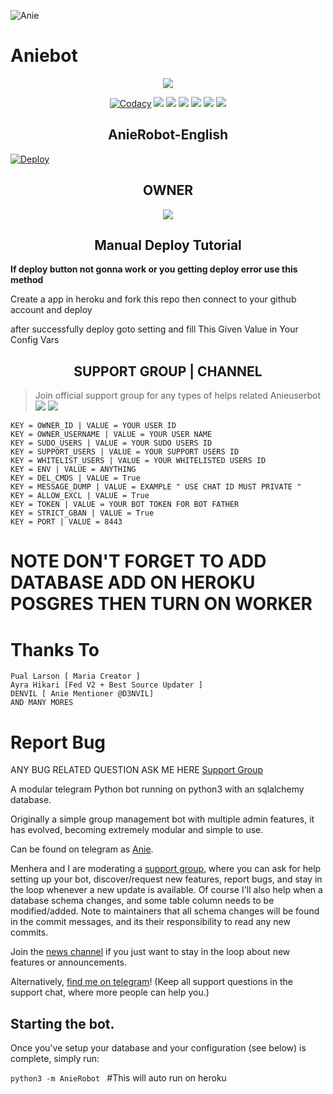 ![Anie](https://telegra.ph/file/7944090b9aca51ef8f562.jpg)
# Aniebot 

<p align="center";

<a href="https://github.com/Anieteam/AnieRobot"> <img src="https://img.shields.io/badge/Accepting-Contribution-red?style=for-the-badge&logo=appveyor" /></a>        

</p>

<p align="center">
    <a href="https://app.codacy.com/manual/Anieteam/Aniebots/dashboard"> <img src="https://img.shields.io/codacy/grade/4d58f2a402b54aed8a7d95f7add45a81?color=brightgreen&logo=codacy&logoColor=green&style=for-the-badge" alt="Codacy" /></a>
    <a href="https://github.com/Anieteam/AnieRobot"> <img src="https://img.shields.io/github/languages/code-size/Anieteam/AnieRobot?color=purple&style=for-the-badge" /></a>
    <a href="https://github.com/Anieteam/AnieRobot/commits/Anieteam"> <img src="https://img.shields.io/github/last-commit/Anieteam/AnieRobot?color=red&style=for-the-badge" /></a>
    <a href="https://github.com/Anieteam/AnieRobot/issues"> <img src="https://img.shields.io/github/issues/Anieteam/AnieRobot?color=yellow&style=for-the-badge" /></a>
    <a href="https://github.com/Anieteam/AnieRobot/network/members"> <img src="https://img.shields.io/github/forks/Anieteam/AnieRobot?color=green&style=for-the-badge" /></a>  
    <a href="https://pypi.org/project/python-telegram-bot/"> <img src="https://img.shields.io/pypi/v/python-telegram-bot?color=yellow&label=python-telegram-bot&logo=python&logoColor=green&style=for-the-badge" /></a>
     <a href="https://github.com/Anieteam/AnieRobot/graphs/contributors?from=2021-05-23&to=2021-06-04&type=c"> <img src="https://img.shields.io/github/contributors/Anieteam/AnieRobot?style=for-the-badge" /></a>        
</p>

<h2 align="center";>AnieRobot-English</h2>

[![Deploy](https://www.herokucdn.com/deploy/button.svg)](https://heroku.com/deploy?template=https://github.com/Anieteam/AnieRobot)


<h2 align="center";>OWNER</h2>

<p align='center'>   <a href="https://t.me/D3NVIL"> <img src="https://img.shields.io/badge/Owner-d3nvil-red?style=for-the-badge&logo=telegram" /></a> </p>

<h2 align="center";> Manual Deploy Tutorial</h2>

<b>If deploy button not gonna work or you getting deploy error use this method</b>

Create a app in heroku and fork this repo then  connect to your github account and deploy

after successfully deploy goto setting and fill This Given Value in Your Config Vars

<h2 align="center";>SUPPORT GROUP | CHANNEL</h2>

> Join official support group for any types of helps related Anieuserbot <br>
<a href="https://t.me/Denvil_bots"><img src="https://img.shields.io/badge/Join-Telegram%20Channel-red.svg?logo=Telegram"></a>
<a href="https://t.me/Denvilbotsupport"><img src="https://img.shields.io/badge/Join-Telegram%20Group-blue.svg?logo=telegram"></a>
```
KEY = OWNER_ID | VALUE = YOUR USER ID 
KEY = OWNER_USERNAME | VALUE = YOUR USER NAME  
KEY = SUDO_USERS | VALUE = YOUR SUDO USERS ID 
KEY = SUPPORT_USERS | VALUE = YOUR SUPPORT USERS ID 
KEY = WHITELIST_USERS | VALUE = YOUR WHITELISTED USERS ID 
KEY = ENV | VALUE = ANYTHING 
KEY = DEL_CMDS | VALUE = True 
KEY = MESSAGE_DUMP | VALUE = EXAMPLE " USE CHAT ID MUST PRIVATE " 
KEY = ALLOW_EXCL | VALUE = True 
KEY = TOKEN | VALUE = YOUR BOT TOKEN FOR BOT FATHER 
KEY = STRICT_GBAN | VALUE = True 
KEY = PORT | VALUE = 8443 
```
# NOTE DON'T FORGET TO ADD DATABASE ADD ON HEROKU POSGRES THEN TURN ON WORKER
# Thanks To
```
Pual Larson [ Maria Creator ]
Ayra Hikari [Fed V2 + Best Source Updater ]
DENVIL [ Anie Mentioner @D3NVIL]
AND MANY MORES
```

# Report Bug
ANY BUG RELATED QUESTION ASK ME HERE
[Support Group](https://t.me/Denvilbotsupport)


A modular telegram Python bot running on python3 with an sqlalchemy database.

Originally a simple group management bot with multiple admin features, it has evolved, becoming extremely modular and 
simple to use.

Can be found on telegram as [Anie](https://t.me/Anierobot_bot). 

Menhera and I are moderating a [support group](https://t.me/Aniebotsupports), where you can ask for help setting up your
bot, discover/request new features, report bugs, and stay in the loop whenever a new update is available. Of course
I'll also help when a database schema changes, and some table column needs to be modified/added. Note to maintainers that all schema changes will be found in the commit messages, and its their responsibility to read any new commits.

Join the [news channel](https://t.me/Denvil_bots) if you just want to stay in the loop about new features or
announcements.

Alternatively, [find me on telegram](https://t.me/Denvil_pro)! (Keep all support questions in the support chat, where more people can help you.)

## Starting the bot.

Once you've setup your database and your configuration (see below) is complete, simply run:

`python3 -m AnieRobot ` #This will auto run on heroku


